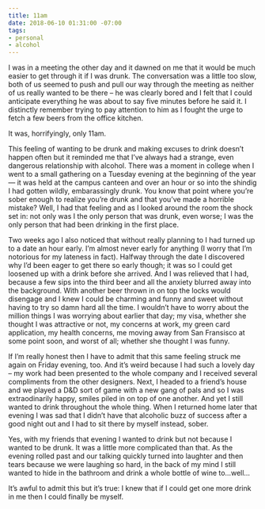 ```yaml
---
title: 11am
date: 2018-06-10 01:31:00 -07:00
tags:
- personal
- alcohol
---
```


I was in a meeting the other day and it dawned on me that it would be much easier to get through it if I was drunk. The conversation was a little too slow, both of us seemed to push and pull our way through the meeting as neither of us really wanted to be there – he was clearly bored and I felt that I could anticipate everything he was about to say five minutes before he said it. I distinctly remember trying to pay attention to him as I fought the urge to fetch a few beers from the office kitchen. 

It was, horrifyingly, only 11am.

This feeling of wanting to be drunk and making excuses to drink doesn’t happen often but it reminded me that I’ve always had a strange, even dangerous relationship with alcohol. There was a moment in college when I went to a small gathering on a Tuesday evening at the beginning of the year — it was held at the campus canteen and over an hour or so into the shindig I had gotten wildly, embarassingly drunk. You know that point where you’re sober enough to realize you’re drunk and that you’ve made a horrible mistake? Well, I had that feeling and as I looked around the room the shock set in: not only was I the only person that was drunk, even worse; I was the only person that had been drinking in the first place.

Two weeks ago I also noticed that without really planning to I had turned up to a date an hour early. I’m almost never early for anything (I worry that I’m notorious for my lateness in fact). Halfway through the date I discovered why I’d been eager to get there so early though; it was so I could get loosened up with a drink before she arrived. And I was relieved that I had, because a few sips into the third beer and all the anxiety blurred away into the background. With another beer thrown in on top the locks would disengage and I knew I could be charming and funny and sweet without having to try so damn hard all the time. I wouldn’t have to worry about the million things I was worrying about earlier that day; my visa, whether she thought I was attractive or not, my concerns at work, my green card application, my health concerns, me moving away from San Fransisco at some point soon, and worst of all; whether she thought I was funny.

If I’m really honest then I have to admit that this same feeling struck me again on Friday evening, too. And it’s weird because I had such a lovely day – my work had been presented to the whole company and I received several compliments from the other designers. Next, I headed to a friend’s house and we played a D&D sort of game with a new gang of pals and so I was extraodinarily happy, smiles piled in on top of one another. And yet I still wanted to drink throughout the whole thing. When I returned home later that evening I was sad that I didn’t have that alcoholic buzz of success after a good night out and I had to sit there by myself instead, sober.

Yes, with my friends that evening I wanted to drink but not because I wanted to be drunk. It was a little more complicated than that. As the evening rolled past and our talking quickly turned into laughter and then tears because we were laughing so hard, in the back of my mind I still wanted to hide in the bathroom and drink a whole bottle of wine to…well… 

It’s awful to admit this but it’s true: I knew that if I could get one more drink in me then I could finally be myself.
